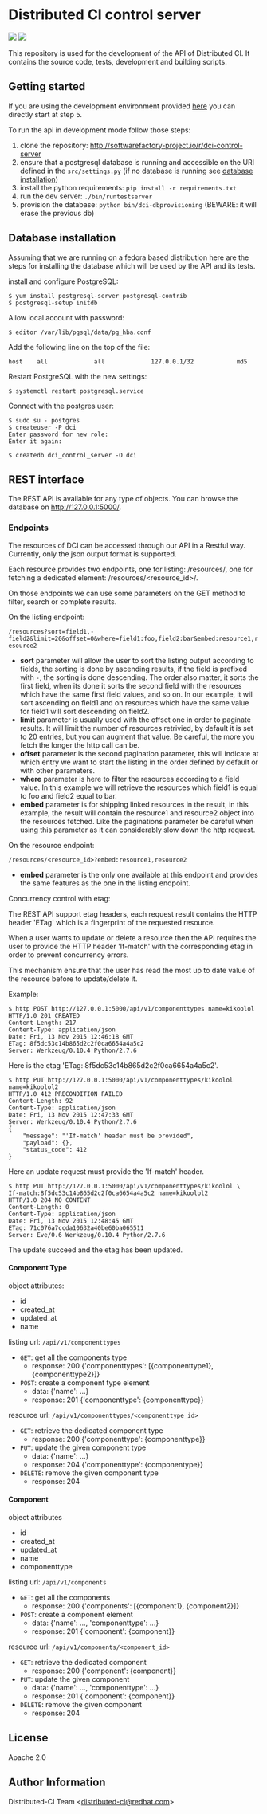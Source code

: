 # Distributed CI control server

![](https://img.shields.io/badge/license-Apache2.0-blue.svg?style=flat) ![](https://img.shields.io/badge/python-2.7,3.5-green.svg?style=flat)

This repository is used for the development of the API of Distributed CI. It contains the source code, tests, development and building scripts.

## Getting started

If you are using the development environment provided [here](https://github.com/redhat-cip/dci-dev-env) you can directly start at step 5.

To run the api in development mode follow those steps:

1.  clone the repository: <http://softwarefactory-project.io/r/dci-control-server>
2.  ensure that a postgresql database is running and accessible on the URI defined in the `src/settings.py` (if no database is running see [database installation]())
3.  install the python requirements: `pip install -r requirements.txt`
4.  run the dev server: `./bin/runtestserver`
5.  provision the database: `python bin/dci-dbprovisioning` (BEWARE: it will erase the previous db)

## Database installation

Assuming that we are running on a fedora based distribution here are the steps for installing the database which will be used by the API and its tests.

install and configure PostgreSQL:

``` sourceCode
$ yum install postgresql-server postgresql-contrib
$ postgresql-setup initdb
```

Allow local account with password:

``` sourceCode
$ editor /var/lib/pgsql/data/pg_hba.conf
```

Add the following line on the top of the file:

``` sourceCode
host    all             all             127.0.0.1/32            md5
```

Restart PostgreSQL with the new settings:

``` sourceCode
$ systemctl restart postgresql.service
```

Connect with the postgres user:

``` sourceCode
$ sudo su - postgres
$ createuser -P dci
Enter password for new role:
Enter it again:

$ createdb dci_control_server -O dci
```

## REST interface

The REST API is available for any type of objects. You can browse the database on <http://127.0.0.1:5000/>.

### Endpoints

The resources of DCI can be accessed through our API in a Restful way. Currently, only the json output format is supported.

Each resource provides two endpoints, one for listing: /resources/, one for fetching a dedicated element: /resources/&lt;resource\_id&gt;/.

On those endpoints we can use some parameters on the GET method to filter, search or complete results.

On the listing endpoint:

`/resources?sort=field1,-field2&limit=20&offset=0&where=field1:foo,field2:bar&embed:resource1,resource2`

-   **sort** parameter will allow the user to sort the listing output according to fields, the sorting is done by ascending results, if the field is prefixed with `-`, the sorting is done descending. The order also matter, it sorts the first field, when its done it sorts the second field with the resources which have the same first field values, and so on. In our example, it will sort ascending on field1 and on resources which have the same value for field1 will sort descending on field2.
-   **limit** parameter is usually used with the offset one in order to paginate results. It will limit the number of resources retrivied, by default it is set to 20 entries, but you can augment that value. Be careful, the more you fetch the longer the http call can be.
-   **offset** parameter is the second pagination parameter, this will indicate at which entry we want to start the listing in the order defined by default or with other parameters.
-   **where** parameter is here to filter the resources according to a field value. In this example we will retrieve the resources which field1 is equal to foo and field2 equal to bar.
-   **embed** parameter is for shipping linked resources in the result, in this example, the result will contain the resource1 and resource2 object into the resources fetched. Like the paginations parameter be careful when using this parameter as it can considerably slow down the http request.

On the resource endpoint:

`/resources/<resource_id>?embed:resource1,resource2`

-   **embed** parameter is the only one available at this endpoint and provides the same features as the one in the listing endpoint.

Concurrency control with etag:

The REST API support etag headers, each request result contains the HTTP header 'ETag' which is a fingerprint of the requested resource.

When a user wants to update or delete a resource then the API requires the user to provide the HTTP header 'If-match' with the corresponding etag in order to prevent concurrency errors.

This mechanism ensure that the user has read the most up to date value of the resource before to update/delete it.

Example:

``` sourceCode
$ http POST http://127.0.0.1:5000/api/v1/componenttypes name=kikoolol
HTTP/1.0 201 CREATED
Content-Length: 217
Content-Type: application/json
Date: Fri, 13 Nov 2015 12:46:18 GMT
ETag: 8f5dc53c14b865d2c2f0ca6654a4a5c2
Server: Werkzeug/0.10.4 Python/2.7.6
```

Here is the etag 'ETag: 8f5dc53c14b865d2c2f0ca6654a4a5c2'.

``` sourceCode
$ http PUT http://127.0.0.1:5000/api/v1/componenttypes/kikoolol name=kikoolol2
HTTP/1.0 412 PRECONDITION FAILED
Content-Length: 92
Content-Type: application/json
Date: Fri, 13 Nov 2015 12:47:33 GMT
Server: Werkzeug/0.10.4 Python/2.7.6
{
    "message": "'If-match' header must be provided",
    "payload": {},
    "status_code": 412
}
```

Here an update request must provide the 'If-match' header.

``` sourceCode
$ http PUT http://127.0.0.1:5000/api/v1/componenttypes/kikoolol \
If-match:8f5dc53c14b865d2c2f0ca6654a4a5c2 name=kikoolol2
HTTP/1.0 204 NO CONTENT
Content-Length: 0
Content-Type: application/json
Date: Fri, 13 Nov 2015 12:48:45 GMT
ETag: 71c076a7ccda10632a40be60ba065511
Server: Eve/0.6 Werkzeug/0.10.4 Python/2.7.6
```

The update succeed and the etag has been updated.

#### Component Type

object attributes:

-   id
-   created\_at
-   updated\_at
-   name

listing url: `/api/v1/componenttypes`

-   `GET`: get all the components type
    -   response: 200 {'componenttypes': \[{componenttype1}, {componenttype2}\]}
-   `POST`: create a component type element
    -   data: {'name': ...}
    -   response: 201 {'componenttype': {componenttype}}

resource url: `/api/v1/componenttypes/<componenttype_id>`

-   `GET`: retrieve the dedicated component type
    -   response: 200 {'componenttype': {componenttype}}
-   `PUT`: update the given component type
    -   data: {'name': ...}
    -   response: 204 {'componenttype': {componentype}}
-   `DELETE`: remove the given component type
    -   response: 204

#### Component

object attributes

-   id
-   created\_at
-   updated\_at
-   name
-   componenttype

listing url: `/api/v1/components`

-   `GET`: get all the components
    -   response: 200 {'components': \[{component1}, {component2}\]}
-   `POST`: create a component element
    -   data: {'name': ..., 'componenttype': ...}
    -   response: 201 {'component': {component}}

resource url: `/api/v1/components/<component_id>`

-   `GET`: retrieve the dedicated component
    -   response: 200 {'component': {component}}
-   `PUT`: update the given component
    -   data: {'name': ..., 'componenttype': ...}
    -   response: 201 {'component': {component}}
-   `DELETE`: remove the given component
    -   response: 204

## License

Apache 2.0

## Author Information

Distributed-CI Team &lt;<distributed-ci@redhat.com>&gt;
